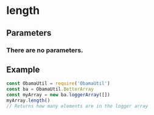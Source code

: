 # length
## Parameters
### There are no parameters.
## Example
```javascript
const ObamaUtil = require('ObamaUtil')
const ba = ObamaUtil.BetterArray
const myArray = new ba.loggerArray([])
myArray.length()
// Returns how many elements are in the logger array
```